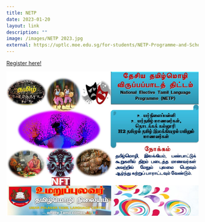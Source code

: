 ```yaml
---
title: NETP
date: 2023-01-20
layout: link
description: ""
image: /images/NETP 2023.jpg
external: https://uptlc.moe.edu.sg/for-students/NETP-Programme-and-Scholarship/
---
```








[Register here!](https://form.gov.sg/63c6be4dbef23b0011734db5)

<a href="https://form.gov.sg/63c6be4dbef23b0011734db5">
<img alt="" src="/images/NETP%202023.jpg"></a>